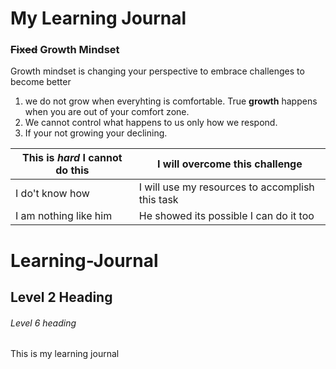 # My Learning Journal

### ~~Fixed~~ Growth Mindset

Growth mindset is changing your perspective to embrace challenges to become better
1. we do not grow when everyhting is comfortable. True __growth__ happens when you are out of your comfort zone.
1. We cannot control what happens to us only how we respond. 
1. If your not growing your declining.

This is *hard* I cannot do this | I will overcome this challenge
------------------------------|-------------------------------
I do't know how | I will use my resources to accomplish this task
I am nothing like him | He showed its possible I can do it too


# Learning-Journal
## Level 2 Heading
###### Level 6 heading

This is my learning journal
